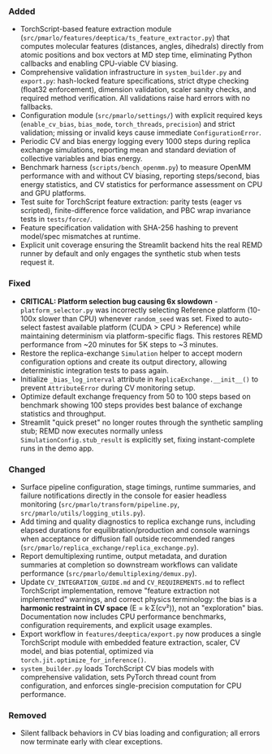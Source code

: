 ### Added
- TorchScript-based feature extraction module (`src/pmarlo/features/deeptica/ts_feature_extractor.py`) that computes molecular features (distances, angles, dihedrals) directly from atomic positions and box vectors at MD step time, eliminating Python callbacks and enabling CPU-viable CV biasing.
- Comprehensive validation infrastructure in `system_builder.py` and `export.py`: hash-locked feature specifications, strict dtype checking (float32 enforcement), dimension validation, scaler sanity checks, and required method verification. All validations raise hard errors with no fallbacks.
- Configuration module (`src/pmarlo/settings/`) with explicit required keys (`enable_cv_bias`, `bias_mode`, `torch_threads`, `precision`) and strict validation; missing or invalid keys cause immediate `ConfigurationError`.
- Periodic CV and bias energy logging every 1000 steps during replica exchange simulations, reporting mean and standard deviation of collective variables and bias energy.
- Benchmark harness (`scripts/bench_openmm.py`) to measure OpenMM performance with and without CV biasing, reporting steps/second, bias energy statistics, and CV statistics for performance assessment on CPU and GPU platforms.
- Test suite for TorchScript feature extraction: parity tests (eager vs scripted), finite-difference force validation, and PBC wrap invariance tests in `tests/force/`.
- Feature specification validation with SHA-256 hashing to prevent model/spec mismatches at runtime.
- Explicit unit coverage ensuring the Streamlit backend hits the real REMD runner by default and only engages the synthetic stub when tests request it.

### Fixed
- **CRITICAL: Platform selection bug causing 6x slowdown** - `platform_selector.py` was incorrectly selecting Reference platform (10-100x slower than CPU) whenever `random_seed` was set. Fixed to auto-select fastest available platform (CUDA > CPU > Reference) while maintaining determinism via platform-specific flags. This restores REMD performance from ~20 minutes for 5K steps to ~3 minutes.
- Restore the replica-exchange `Simulation` helper to accept modern configuration options and create its output directory, allowing deterministic integration tests to pass again.
- Initialize `_bias_log_interval` attribute in `ReplicaExchange.__init__()` to prevent `AttributeError` during CV monitoring setup.
- Optimize default exchange frequency from 50 to 100 steps based on benchmark showing 100 steps provides best balance of exchange statistics and throughput.
- Streamlit "quick preset" no longer routes through the synthetic sampling stub; REMD now executes normally unless `SimulationConfig.stub_result` is explicitly set, fixing instant-complete runs in the demo app.

### Changed
- Surface pipeline configuration, stage timings, runtime summaries, and failure notifications directly in the console for easier headless monitoring (`src/pmarlo/transform/pipeline.py`, `src/pmarlo/utils/logging_utils.py`).
- Add timing and quality diagnostics to replica exchange runs, including elapsed durations for equilibration/production and console warnings when acceptance or diffusion fall outside recommended ranges (`src/pmarlo/replica_exchange/replica_exchange.py`).
- Report demultiplexing runtime, output metadata, and duration summaries at completion so downstream workflows can validate performance (`src/pmarlo/demultiplexing/demux.py`).
- Update `CV_INTEGRATION_GUIDE.md` and `CV_REQUIREMENTS.md` to reflect TorchScript implementation, remove "feature extraction not implemented" warnings, and correct physics terminology: the bias is a **harmonic restraint in CV space** (E = k·Σ(cv²)), not an "exploration" bias. Documentation now includes CPU performance benchmarks, configuration requirements, and explicit usage examples.
- Export workflow in `features/deeptica/export.py` now produces a single TorchScript module with embedded feature extraction, scaler, CV model, and bias potential, optimized via `torch.jit.optimize_for_inference()`.
- `system_builder.py` loads TorchScript CV bias models with comprehensive validation, sets PyTorch thread count from configuration, and enforces single-precision computation for CPU performance.

### Removed
- Silent fallback behaviors in CV bias loading and configuration; all errors now terminate early with clear exceptions.
